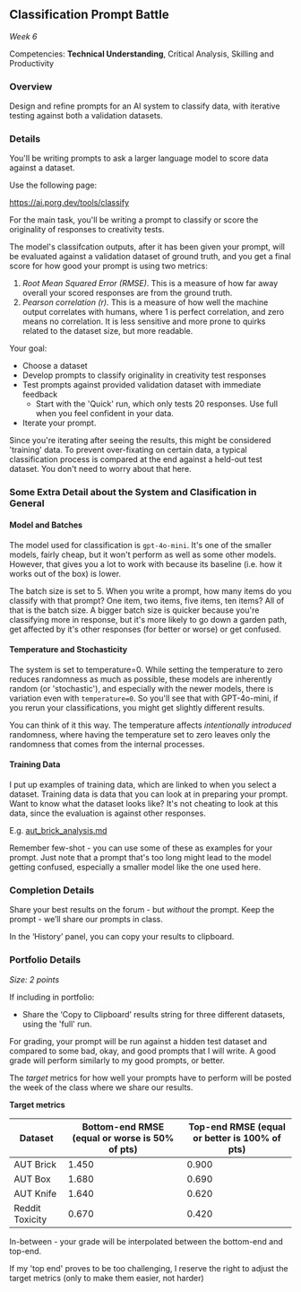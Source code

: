 ## Classification Prompt Battle

*Week 6*

Competencies: **Technical Understanding**, Critical Analysis, Skilling and Productivity

### Overview

Design and refine prompts for an AI system to classify data, with iterative testing against both a validation datasets.

### Details

You'll be writing prompts to ask a larger language model to score data against a dataset.

Use the following page:

https://ai.porg.dev/tools/classify

For the main task, you'll be writing a prompt to classify or score the originality of responses to creativity tests. 

The model's classifcation outputs, after it has been given your prompt, will be evaluated against a validation dataset of ground truth, and you get a final score for how good your prompt is using two metrics:

1. *Root Mean Squared Error (RMSE)*. This is a measure of how far away overall your scored responses are from the ground truth. 
2. *Pearson correlation (r).* This is a measure of how well the machine output correlates with humans, where 1 is perfect correlation, and zero means no correlation. It is less sensitive and more prone to quirks related to the dataset size, but more readable.

Your goal:

- Choose a dataset
- Develop prompts to classify originality in creativity test responses
- Test prompts against provided validation dataset with immediate feedback
    - Start with the 'Quick' run, which only tests 20 responses. Use full when you feel confident in your data.
- Iterate your prompt.

Since you're iterating after seeing the results, this might be considered 'training' data. To prevent over-fixating on certain data, a typical classification process is compared at the end against a held-out test dataset. You don't need to worry about that here.

### Some Extra Detail about the System and Clasification in General

#### Model and Batches

The model used for classification is `gpt-4o-mini`. It's one of the smaller models, fairly cheap, but it won't perform as well as some other models. However, that gives you a lot to work with because its baseline (i.e. how it works out of the box) is lower.

The batch size is set to 5. When you write a prompt, how many items do you classify with that prompt? One item, two items, five items, ten items? All of that is the batch size. A bigger batch size is quicker because you're classifying more in response, but it's more likely to go down a garden path, get affected by it's other responses (for better or worse) or get confused.

#### Temperature and Stochasticity

The system is set to temperature=0. While setting the temperature to zero reduces randomness as much as possible, these models are inherently random (or 'stochastic'), and especially with the newer models, there is variation even with `temperature=0`. So you'll see that with GPT-4o-mini, if you rerun your classifications, you might get slightly different results.

You can think of it this way. The temperature affects *intentionally introduced* randomness, where having the temperature set to zero leaves only the randomness that comes from the internal processes.

#### Training Data

I put up examples of training data, which are linked to when you select a dataset. Training data is data that you can look at in preparing your prompt. Want to know what the dataset looks like? It's not cheating to look at this data, since the evaluation is against other responses.

E.g. [aut_brick_analysis.md](https://github.com/organisciak/ai-class/blob/main/static/datasets/aut_brick_analysis.md)

Remember few-shot - you can use some of these as examples for your prompt. Just note that a prompt that's too long might lead to the model getting confused, especially a smaller model like the one used here.

### Completion Details

Share your best results on the forum - but *without* the prompt. Keep the prompt - we’ll share our prompts in class.

In the ‘History’ panel, you can copy your results to clipboard. 

### Portfolio Details

*Size: 2 points*

If including in portfolio:

- Share the ‘Copy to Clipboard’ results string for three different datasets, using the 'full' run.

For grading, your prompt will be run against a hidden test dataset and compared to some bad, okay, and good prompts that I will write. A good grade will perform similarly to my good prompts, or better.

The *target* metrics for how well your prompts have to perform will be posted the week of the class where we share our results.

**Target metrics**

| Dataset | Bottom-end RMSE (equal or worse is 50% of pts) | Top-end RMSE (equal or better is 100% of pts) |
|---------|----------------------|--------------------|
| AUT Brick | 1.450 | 0.900 |
| AUT Box | 1.680 | 0.690 |
| AUT Knife | 1.640 | 0.620 |
| Reddit Toxicity | 0.670 | 0.420 |

In-between - your grade will be interpolated between the bottom-end and top-end.

If my 'top end' proves to be too challenging, I reserve the right to adjust the target metrics (only to make them easier, not harder)